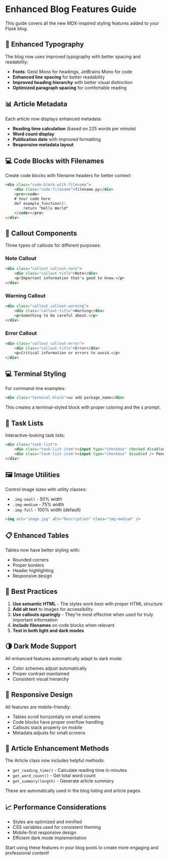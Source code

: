# Enhanced Blog Features Guide

This guide covers all the new MDX-inspired styling features added to your Flask blog.

## 🎨 Enhanced Typography

The blog now uses improved typography with better spacing and readability:

- **Fonts**: Geist Mono for headings, JetBrains Mono for code
- **Enhanced line spacing** for better readability
- **Improved heading hierarchy** with better visual distinction
- **Optimized paragraph spacing** for comfortable reading

## 📊 Article Metadata

Each article now displays enhanced metadata:

- **Reading time calculation** (based on 225 words per minute)
- **Word count display**
- **Publication date** with improved formatting
- **Responsive metadata layout**

## 💻 Code Blocks with Filenames

Create code blocks with filename headers for better context:

```html
<div class="code-block-with-filename">
	<div class="code-filename">filename.py</div>
	<pre><code>
    # Your code here
    def example_function():
        return "Hello World"
    </code></pre>
</div>
```

## 🔔 Callout Components

Three types of callouts for different purposes:

### Note Callout

```html
<div class="callout callout-note">
	<div class="callout-title">Note</div>
	<p>Important information that's good to know.</p>
</div>
```

### Warning Callout

```html
<div class="callout callout-warning">
	<div class="callout-title">Warning</div>
	<p>Something to be careful about.</p>
</div>
```

### Error Callout

```html
<div class="callout callout-error">
	<div class="callout-title">Error</div>
	<p>Critical information or errors to avoid.</p>
</div>
```

## 💻 Terminal Styling

For command-line examples:

```html
<div class="terminal-block">uv add package_name</div>
```

This creates a terminal-styled block with proper coloring and the `$` prompt.

## 📝 Task Lists

Interactive-looking task lists:

```html
<div class="task-list">
	<div class="task-list-item"><input type="checkbox" checked disabled /> Completed task</div>
	<div class="task-list-item"><input type="checkbox" disabled /> Pending task</div>
</div>
```

## 🖼️ Image Utilities

Control image sizes with utility classes:

- `.img-small` - 50% width
- `.img-medium` - 75% width
- `.img-full` - 100% width (default)

```html
<img src="image.jpg" alt="Description" class="img-medium" />
```

## 📋 Enhanced Tables

Tables now have better styling with:

- Rounded corners
- Proper borders
- Header highlighting
- Responsive design

## 🎯 Best Practices

1. **Use semantic HTML** - The styles work best with proper HTML structure
2. **Add alt text** to images for accessibility
3. **Use callouts sparingly** - They're most effective when used for truly important information
4. **Include filenames** on code blocks when relevant
5. **Test in both light and dark modes**

## 🌗 Dark Mode Support

All enhanced features automatically adapt to dark mode:

- Color schemes adjust automatically
- Proper contrast maintained
- Consistent visual hierarchy

## 📱 Responsive Design

All features are mobile-friendly:

- Tables scroll horizontally on small screens
- Code blocks have proper overflow handling
- Callouts stack properly on mobile
- Metadata adjusts for small screens

## 🚀 Article Enhancement Methods

The Article class now includes helpful methods:

- `get_reading_time()` - Calculate reading time in minutes
- `get_word_count()` - Get total word count
- `get_summary(length)` - Generate article summary

These are automatically used in the blog listing and article pages.

## 📈 Performance Considerations

- Styles are optimized and minified
- CSS variables used for consistent theming
- Mobile-first responsive design
- Efficient dark mode implementation

Start using these features in your blog posts to create more engaging and professional content!
